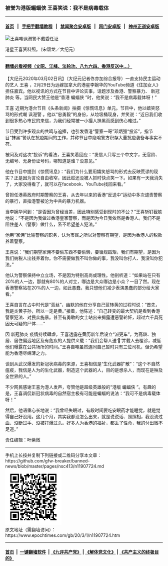 ### 被誉为港版蝙蝠侠 王喜笑说：我不是病毒载体
------------------------

#### [首页](https://github.com/gfw-breaker/banned-news/blob/master/README.md) &nbsp;&nbsp;|&nbsp;&nbsp; [手把手翻墙教程](https://github.com/gfw-breaker/guides/wiki) &nbsp;&nbsp;|&nbsp;&nbsp; [禁闻聚合安卓版](https://github.com/gfw-breaker/bn-android) &nbsp;&nbsp;|&nbsp;&nbsp; [网门安卓版](https://github.com/oGate2/oGate) &nbsp;&nbsp;|&nbsp;&nbsp; [神州正道安卓版](https://github.com/SzzdOgate/update) 



<div><img alt="王喜嘲讽港警不戴委任证" class="aligncenter wp-post-image" src="https://i.epochtimes.com/assets/uploads/2019/07/190121070536100311-1-600x400.jpg"/>
<div class="red16 caption">
 <p>
  港星王喜资料照。（宋碧龙／大纪元）
 </p>
</div>
</div><hr/>

#### [翻墙必看视频（文昭、江峰、法轮功、八九六四、香港反送中...）](https://github.com/gfw-breaker/banned-news/blob/master/pages/link3.md)

<div><p>
 【大纪元2020年03月02日讯】（大纪元记者佟亦加综合报导）一直支持民主运动的艺人
 <ok href="https://www.epochtimes.com/gb/tag/%E7%8E%8B%E5%96%9C.html">
  王喜
 </ok>
 ，2月29日为远嫁加拿大的港星李婉华的YouTube频道《住加女人》担任嘉宾。他以视讯的方式在节目中评论实事，话题涉及香港、警察暴力、
 <ok href="https://www.epochtimes.com/gb/tag/%E6%96%B0%E5%86%A0%E8%82%BA%E7%82%8E.html">
  新冠肺炎
 </ok>
 等。当网民大赞王他是“香港
 <ok href="https://www.epochtimes.com/gb/tag/%E8%9D%99%E8%9D%A0%E4%BE%A0.html">
  蝙蝠侠
 </ok>
 ”时，他笑说：“我不是病毒载体呀！”
</p>
<p>
 <ok href="https://www.epochtimes.com/gb/tag/%E7%8E%8B%E5%96%9C.html">
  王喜
 </ok>
 近期为港台节目《头条新闻》拍摄《惊慌讯息》单元。节目中，他以嬉笑怒骂的形式嘲
 <ok href="https://www.epochtimes.com/gb/tag/%E8%AE%BD%E6%B8%AF%E8%AD%A6.html">
  讽港警
 </ok>
 。他以“忠勇毅”的身份，从垃圾桶现身，并笑说：“近日我们收到很多热心市民的来信，为我们经常被一小撮人抺黑而感到伤心难过。”
</p>
<p>
 节目受到许多观众的共鸣与追捧，也引发香港“警察一哥”邓炳强“投诉”，指节目“抹黑”警队在抗疫期间的工作，并称节目中隐喻警方积存大量抗疫装备与事实不符。
</p>
<p>
 被问及对这次“投诉”的看法，王喜笑着回应：“发信人只写三个中文字，无官阶、无编号、无身份证号码，哪知道是谁？没意见。”
</p>
<p>
 他在节目中提到《惊慌讯息》：“我们为什么要用嬉笑怒骂的形式去反映荒谬的现实？正是因为言论自由收窄，因此趁还没被人抓时快点笑一下。如果有一天我消失了，大家没得看了，就可以在facebook、YouTube找回来看。”
</p>
<p>
 曾担任港英政府时期警察的王喜，从去年以来的香港“反送中”运动中多次谴责警察的暴行，直指港警被沦为中共的暴力机器。
</p>
<p>
 当李婉华问到：“是否因为曾经当差，因此特别感受到现时的不公？”王喜斩钉截铁地说：“不是因为我做过香港皇家警察，而是因为今日我依然是香港人。我们不是阻住差人（警察）做什么，系不希望差人犯法。”
</p>
<p>
 他用“家佣”比喻警察的职务，认为市民之所以对警察有期望，是因为香港人的税款养着警察。
</p>
<p>
 王喜说：“我们期望家佣不要偷东西不要偷懒，要循规蹈矩，我们有期望，是因为我们纳税人出钱养着你。你不需要做我不叫你做的事，我没叫你打人、我没叫你犯法。”
</p>
<p>
 他认为警察保持中立立场，不是因为特别高尚或理性。他剖析道：“如果站在只有20%的人一边，那就有80%的人对立，哪边是大众哪边是小众？一目了然。现在香港警察站在20%的人一边，如此愚蠢，我只想他们减少表演愚蠢的部分给大家看。”
</p>
<p>
 王喜自言在占中时代是“蓝丝”，幽默的他在分享自己蓝转黄的过程时说：“首先，我是炎黄子孙，所以一定是黄。”接着，他陈述：“自己转变的最大契机是看到香港警察犯法、对民众施暴。甚至有勇敢的女士站出来揭露遭恶警轮奸，超过六千具死因无可疑的尸体……”
</p>
<p>
 因
 <ok href="https://www.epochtimes.com/gb/tag/%E6%96%B0%E5%86%A0%E8%82%BA%E7%82%8E.html">
  新冠肺炎
 </ok>
 疫情持续肆虐，王喜透露在黄历新年后设立“派更车”，为高龄、独居、居住偏远地区及有危疾的人提供义载：“我们会帮人送‘𩠌’并载人去覆诊，减低他们曝露在公共场所的时间。”王喜自嘲虽然连同自己暂时只有三位司机，但仍希望能为香港尽绵薄之力。
</p>
<p>
 谈到从武汉爆发的新冠状病毒的来源，王喜相信是“生化武器扩散”：“这个不自然瘟疫，我信是人为的生化武器，制造这个武器的人，目的是想杀人，而现在是殃及全世界的人。”
</p>
<p>
 不少网民感谢王喜为港人发声，夸赞他是超级英雄般的“港版
 <ok href="https://www.epochtimes.com/gb/tag/%E8%9D%99%E8%9D%A0%E4%BE%A0.html">
  蝙蝠侠
 </ok>
 ”。有趣的是，王喜调侃新冠状病毒的自然宿主极有可能是蝙蝠的说法：“我可不是病毒载体呀！”
</p>
<p>
 然后，他语重心长地说：“我曾经失眠过，有段时间要吃安眠药才能睡觉，就是觉得自己好没用。这几个月，其实我都没怎么出来，就是说说话、照照相，我没流过血、没断过手、没被打爆过头。好多人为香港的福祉，都丢了性命，我的付出微不足道。”
</p>
<p>
 责任编辑：叶紫微
</p>
</div>
<hr/>
手机上长按并复制下列链接或二维码分享本文章：<br/>
https://github.com/gfw-breaker/banned-news/blob/master/pages/nsc413/n11907724.md <br/>
<a href='https://github.com/gfw-breaker/banned-news/blob/master/pages/nsc413/n11907724.md'><img src='https://github.com/gfw-breaker/banned-news/blob/master/pages/nsc413/n11907724.md.png'/></a> <br/>
原文地址（需翻墙访问）：https://www.epochtimes.com/gb/20/3/1/n11907724.htm


------------------------
#### [首页](https://github.com/gfw-breaker/banned-news/blob/master/README.md) &nbsp;|&nbsp; [一键翻墙软件](https://github.com/gfw-breaker/nogfw/blob/master/README.md) &nbsp;| [《九评共产党》](https://github.com/gfw-breaker/9ping.md/blob/master/README.md#九评之一评共产党是什么) | [《解体党文化》](https://github.com/gfw-breaker/jtdwh.md/blob/master/README.md) | [《共产主义的终极目的》](https://github.com/gfw-breaker/gczydzjmd.md/blob/master/README.md)


<img src='http://gfw-breaker.win/banned-news/pages/nsc413/n11907724.md' width='0px' height='0px'/>